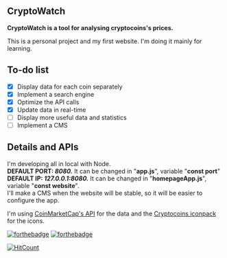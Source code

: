 ## CryptoWatch
**CryptoWatch is a tool for analysing cryptocoins's prices.**  
  
This is a personal project and my first website. I'm doing it mainly for learning.

## To-do list

- [x] Display data for each coin separately
- [x] Implement a search engine
- [x] Optimize the API calls
- [x] Update data in real-time
- [ ] Display more useful data and statistics
- [ ] Implement a CMS

## Details and APIs
I'm developing all in local with Node.  
**DEFAULT PORT: _8080._** It can be changed in "**app.js**", variable "**const port**"  
**DEFAULT IP: _127.0.0.1:8080._** It can be changed in "**homepageApp.js**", variable "**const website**".  
I'll make a CMS when the website will be stable, so it will be easier to configure the app.
  
I'm using [CoinMarketCap's API](https://coinmarketcap.com/api/) for the data
and the [Cryptocoins iconpack](https://github.com/AllienWorks/cryptocoins) for the icons.
  
[![forthebadge](https://forthebadge.com/images/badges/made-with-javascript.svg)](https://forthebadge.com)
[![forthebadge](https://forthebadge.com/images/badges/built-with-love.svg)](https://forthebadge.com)
  
[![HitCount](http://hits.dwyl.io/Robfera/cryptowatch.svg)](http://hits.dwyl.io/Robfera/cryptowatch)
